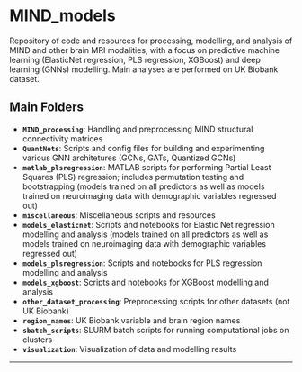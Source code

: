 # MIND_models

Repository of code and resources for processing, modelling, and analysis of MIND and other brain MRI modalities, with a focus on predictive machine learning (ElasticNet regression, PLS regression, XGBoost) and deep learning (GNNs) modelling. Main analyses are performed on UK Biobank dataset.

## Main Folders

- **`MIND_processing`**: Handling and preprocessing MIND structural connectivity matrices
- **`QuantNets`**: Scripts and config files for building and experimenting various GNN architetures (GCNs, GATs, Quantized GCNs)
- **`matlab_plsregression`**: MATLAB scripts for performing Partial Least Squares (PLS) regression; includes permutation testing and bootstrapping (models trained on all predictors as well as models trained on neuroimaging data with demographic variables regressed out)
- **`miscellaneous`**: Miscellaneous scripts and resources
- **`models_elasticnet`**: Scripts and notebooks for Elastic Net regression modelling and analysis (models trained on all predictors as well as models trained on neuroimaging data with demographic variables regressed out)
- **`models_plsregression`**: Scripts and notebooks for PLS regression modelling and analysis
- **`models_xgboost`**: Scripts and notebooks for XGBoost modelling and analysis
- **`other_dataset_processing`**: Preprocessing scripts for other datasets (not UK Biobank)
- **`region_names`**: UK Biobank variable and brain region names
- **`sbatch_scripts`**: SLURM batch scripts for running computational jobs on clusters
- **`visualization`**: Visualization of data and modelling results

---

